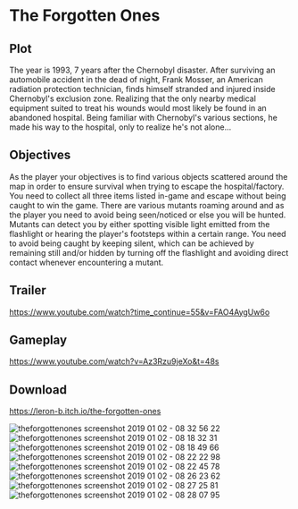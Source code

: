 # The Forgotten Ones

## Plot
The year is 1993, 7 years after the Chernobyl disaster. After surviving an automobile accident in the dead of night, Frank Mosser, an American radiation protection technician, finds himself stranded and injured inside Chernobyl's exclusion zone. Realizing that the only nearby medical equipment suited to treat his wounds would most likely be found in an abandoned hospital. Being familiar with Chernobyl's various sections, he made his way to the hospital, only to realize he's not alone... 

## Objectives
As the player your objectives is to find various objects scattered around the map in order to ensure survival when trying to escape the hospital/factory. You need to collect all three items listed in-game and escape without being caught to win the game. There are various mutants roaming around and as the player you need to avoid being seen/noticed or else you will be hunted. Mutants can detect you by either spotting visible light emitted from the flashlight or hearing the player's footsteps within a certain range. You need to avoid being caught by keeping silent, which can be achieved by remaining still and/or hidden by turning off the flashlight and avoiding direct contact whenever encountering a mutant.

## Trailer
https://www.youtube.com/watch?time_continue=55&v=FAO4AygUw6o

## Gameplay
https://www.youtube.com/watch?v=Az3Rzu9jeXo&t=48s

## Download
https://leron-b.itch.io/the-forgotten-ones



![theforgottenones screenshot 2019 01 02 - 08 32 56 22](https://user-images.githubusercontent.com/19450714/50598489-ea395100-0e78-11e9-8e9c-3df790dd879a.png)
![theforgottenones screenshot 2019 01 02 - 08 18 32 31](https://user-images.githubusercontent.com/19450714/50598490-ea395100-0e78-11e9-84b5-d3a228717f89.png)
![theforgottenones screenshot 2019 01 02 - 08 18 49 66](https://user-images.githubusercontent.com/19450714/50598491-ea395100-0e78-11e9-9d80-31376286dcfc.png)
![theforgottenones screenshot 2019 01 02 - 08 22 22 98](https://user-images.githubusercontent.com/19450714/50598492-ea395100-0e78-11e9-947e-72441237df5b.png)
![theforgottenones screenshot 2019 01 02 - 08 22 45 78](https://user-images.githubusercontent.com/19450714/50598493-ea395100-0e78-11e9-97f8-0ba24fa3981d.png)
![theforgottenones screenshot 2019 01 02 - 08 26 23 62](https://user-images.githubusercontent.com/19450714/50598494-ea395100-0e78-11e9-81ea-19bf7a69dda8.png)
![theforgottenones screenshot 2019 01 02 - 08 27 25 81](https://user-images.githubusercontent.com/19450714/50598495-ea395100-0e78-11e9-9dca-f59fe7db1be7.png)
![theforgottenones screenshot 2019 01 02 - 08 28 07 95](https://user-images.githubusercontent.com/19450714/50598498-ead1e780-0e78-11e9-8c27-6ed5e6cef82c.png)
